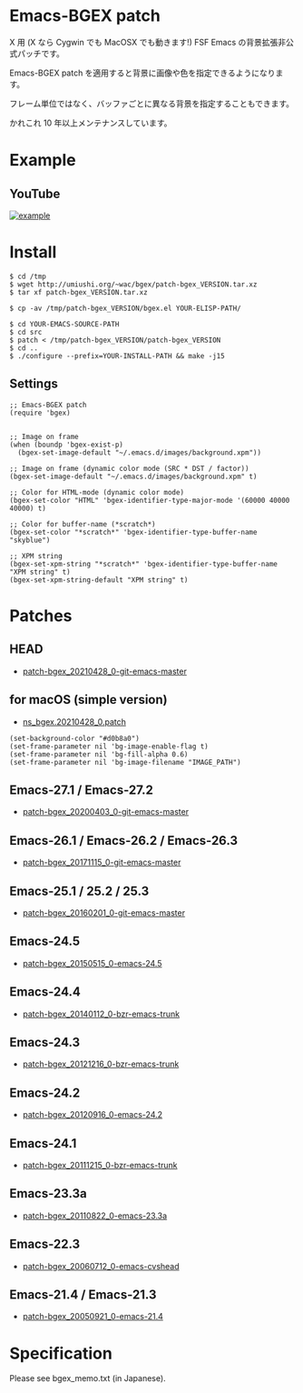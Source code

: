 # Emacs-BGEX patch

X 用 (X なら Cygwin でも MacOSX でも動きます!) FSF Emacs の背景拡張非公式パッチです。

Emacs-BGEX patch を適用すると背景に画像や色を指定できるようになります。

フレーム単位ではなく、バッファごとに異なる背景を指定することもできます。

かれこれ 10 年以上メンテナンスしています。




# Example

## YouTube

[![example](http://img.youtube.com/vi/5P89fA-2ZfU/0.jpg)](http://www.youtube.com/watch?v=5P89fA-2ZfU)




# Install

```
$ cd /tmp
$ wget http://umiushi.org/~wac/bgex/patch-bgex_VERSION.tar.xz
$ tar xf patch-bgex_VERSION.tar.xz

$ cp -av /tmp/patch-bgex_VERSION/bgex.el YOUR-ELISP-PATH/

$ cd YOUR-EMACS-SOURCE-PATH
$ cd src
$ patch < /tmp/patch-bgex_VERSION/patch-bgex_VERSION
$ cd ..
$ ./configure --prefix=YOUR-INSTALL-PATH && make -j15
```


## Settings

```
;; Emacs-BGEX patch
(require 'bgex)


;; Image on frame
(when (boundp 'bgex-exist-p)
  (bgex-set-image-default "~/.emacs.d/images/background.xpm"))

;; Image on frame (dynamic color mode (SRC * DST / factor))
(bgex-set-image-default "~/.emacs.d/images/background.xpm" t)

;; Color for HTML-mode (dynamic color mode)
(bgex-set-color "HTML" 'bgex-identifier-type-major-mode '(60000 40000 40000) t)

;; Color for buffer-name (*scratch*)
(bgex-set-color "*scratch*" 'bgex-identifier-type-buffer-name "skyblue")

;; XPM string
(bgex-set-xpm-string "*scratch*" 'bgex-identifier-type-buffer-name "XPM string" t)
(bgex-set-xpm-string-default "XPM string" t)
```




# Patches


## HEAD

- [patch-bgex_20210428_0-git-emacs-master](patch-bgex_20210428_0-git-emacs-master)


## for macOS (simple version)

- [ns_bgex.20210428_0.patch](ns_bgex.20210428_0.patch)

```elisp
(set-background-color "#d0b8a0")
(set-frame-parameter nil 'bg-image-enable-flag t)
(set-frame-parameter nil 'bg-fill-alpha 0.6)
(set-frame-parameter nil 'bg-image-filename "IMAGE_PATH")
```

## Emacs-27.1 / Emacs-27.2

- [patch-bgex_20200403_0-git-emacs-master](patch-bgex_20200403_0-git-emacs-master)


## Emacs-26.1 / Emacs-26.2 / Emacs-26.3

- [patch-bgex_20171115_0-git-emacs-master](patch-bgex_20171115_0-git-emacs-master)


## Emacs-25.1 / 25.2 / 25.3

- [patch-bgex_20160201_0-git-emacs-master](patch-bgex_20160201_0-git-emacs-master)


## Emacs-24.5

- [patch-bgex_20150515_0-emacs-24.5](patch-bgex_20150515_0-emacs-24.5)


## Emacs-24.4

- [patch-bgex_20140112_0-bzr-emacs-trunk](patch-bgex_20140112_0-bzr-emacs-trunk)


## Emacs-24.3

- [patch-bgex_20121216_0-bzr-emacs-trunk](patch-bgex_20121216_0-bzr-emacs-trunk)


## Emacs-24.2

- [patch-bgex_20120916_0-emacs-24.2](patch-bgex_20120916_0-emacs-24.2)


## Emacs-24.1

- [patch-bgex_20111215_0-bzr-emacs-trunk](patch-bgex_20111215_0-bzr-emacs-trunk)


## Emacs-23.3a

- [patch-bgex_20110822_0-emacs-23.3a](patch-bgex_20110822_0-emacs-23.3a)


## Emacs-22.3

- [patch-bgex_20060712_0-emacs-cvshead](patch-bgex_20060712_0-emacs-cvshead)


## Emacs-21.4 / Emacs-21.3

- [patch-bgex_20050921_0-emacs-21.4](patch-bgex_20050921_0-emacs-21.4)




# Specification

Please see bgex_memo.txt (in Japanese).
